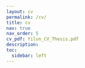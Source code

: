 ```yaml
---
layout: cv
permalink: /cv/
title: cv
nav: true
nav_order: 5
cv_pdf: Yilun_CV_Thesis.pdf
description:
toc:
  sidebar: left
---
```

